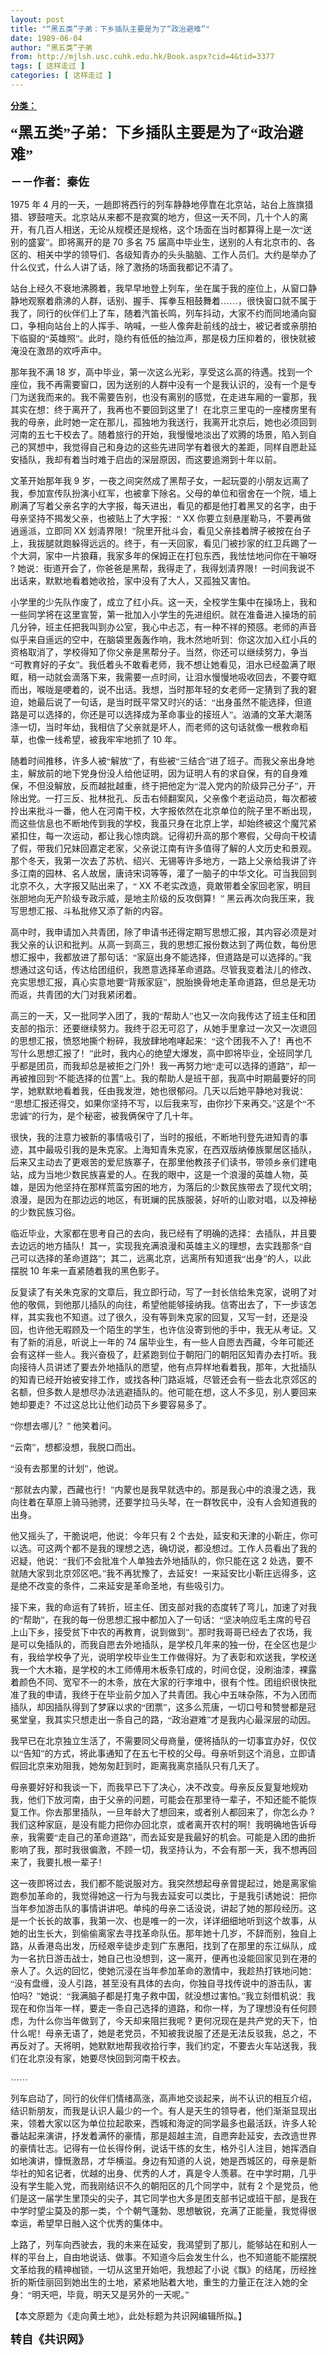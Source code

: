 ```yaml
---
layout: post
title: "“黑五类”子弟：下乡插队主要是为了“政治避难”"
date: 1989-06-04
author: “黑五类”子弟
from: http://mjlsh.usc.cuhk.edu.hk/Book.aspx?cid=4&tid=3377
tags: [ 这样走过 ]
categories: [ 这样走过 ]
---
```


<div style="margin: 15px 10px 10px 0px;">
 <div>
  <span id="ctl00_ContentPlaceHolder1_chapter1_SubjectLabel" style="font-weight:bold;text-decoration:underline;">
   分类：
  </span>
 </div>
 <!--[if gte mso 9]><xml>
 <o:OfficeDocumentSettings>
  <o:AllowPNG/>
 </o:OfficeDocumentSettings>
</xml><![endif]-->
 <!--[if gte mso 9]><xml>
 <w:WordDocument>
  <w:View>Normal</w:View>
  <w:Zoom>0</w:Zoom>
  <w:TrackMoves/>
  <w:TrackFormatting/>
  <w:PunctuationKerning/>
  <w:ValidateAgainstSchemas/>
  <w:SaveIfXMLInvalid>false</w:SaveIfXMLInvalid>
  <w:IgnoreMixedContent>false</w:IgnoreMixedContent>
  <w:AlwaysShowPlaceholderText>false</w:AlwaysShowPlaceholderText>
  <w:DoNotPromoteQF/>
  <w:LidThemeOther>EN-US</w:LidThemeOther>
  <w:LidThemeAsian>ZH-CN</w:LidThemeAsian>
  <w:LidThemeComplexScript>X-NONE</w:LidThemeComplexScript>
  <w:Compatibility>
   <w:BreakWrappedTables/>
   <w:SnapToGridInCell/>
   <w:WrapTextWithPunct/>
   <w:UseAsianBreakRules/>
   <w:DontGrowAutofit/>
   <w:SplitPgBreakAndParaMark/>
   <w:EnableOpenTypeKerning/>
   <w:DontFlipMirrorIndents/>
   <w:OverrideTableStyleHps/>
   <w:UseFELayout/>
  </w:Compatibility>
  <m:mathPr>
   <m:mathFont m:val="Cambria Math"/>
   <m:brkBin m:val="before"/>
   <m:brkBinSub m:val="&#45;-"/>
   <m:smallFrac m:val="off"/>
   <m:dispDef/>
   <m:lMargin m:val="0"/>
   <m:rMargin m:val="0"/>
   <m:defJc m:val="centerGroup"/>
   <m:wrapIndent m:val="1440"/>
   <m:intLim m:val="subSup"/>
   <m:naryLim m:val="undOvr"/>
  </m:mathPr></w:WordDocument>
</xml><![endif]-->
 <!--[if gte mso 9]><xml>
 <w:LatentStyles DefLockedState="false" DefUnhideWhenUsed="true"
  DefSemiHidden="true" DefQFormat="false" DefPriority="99"
  LatentStyleCount="276">
  <w:LsdException Locked="false" Priority="0" SemiHidden="false"
   UnhideWhenUsed="false" QFormat="true" Name="Normal"/>
  <w:LsdException Locked="false" Priority="9" SemiHidden="false"
   UnhideWhenUsed="false" QFormat="true" Name="heading 1"/>
  <w:LsdException Locked="false" Priority="9" QFormat="true" Name="heading 2"/>
  <w:LsdException Locked="false" Priority="9" QFormat="true" Name="heading 3"/>
  <w:LsdException Locked="false" Priority="9" QFormat="true" Name="heading 4"/>
  <w:LsdException Locked="false" Priority="9" QFormat="true" Name="heading 5"/>
  <w:LsdException Locked="false" Priority="9" QFormat="true" Name="heading 6"/>
  <w:LsdException Locked="false" Priority="9" QFormat="true" Name="heading 7"/>
  <w:LsdException Locked="false" Priority="9" QFormat="true" Name="heading 8"/>
  <w:LsdException Locked="false" Priority="9" QFormat="true" Name="heading 9"/>
  <w:LsdException Locked="false" Priority="39" Name="toc 1"/>
  <w:LsdException Locked="false" Priority="39" Name="toc 2"/>
  <w:LsdException Locked="false" Priority="39" Name="toc 3"/>
  <w:LsdException Locked="false" Priority="39" Name="toc 4"/>
  <w:LsdException Locked="false" Priority="39" Name="toc 5"/>
  <w:LsdException Locked="false" Priority="39" Name="toc 6"/>
  <w:LsdException Locked="false" Priority="39" Name="toc 7"/>
  <w:LsdException Locked="false" Priority="39" Name="toc 8"/>
  <w:LsdException Locked="false" Priority="39" Name="toc 9"/>
  <w:LsdException Locked="false" Priority="35" QFormat="true" Name="caption"/>
  <w:LsdException Locked="false" Priority="10" SemiHidden="false"
   UnhideWhenUsed="false" QFormat="true" Name="Title"/>
  <w:LsdException Locked="false" Priority="1" Name="Default Paragraph Font"/>
  <w:LsdException Locked="false" Priority="11" SemiHidden="false"
   UnhideWhenUsed="false" QFormat="true" Name="Subtitle"/>
  <w:LsdException Locked="false" Priority="22" SemiHidden="false"
   UnhideWhenUsed="false" QFormat="true" Name="Strong"/>
  <w:LsdException Locked="false" Priority="20" SemiHidden="false"
   UnhideWhenUsed="false" QFormat="true" Name="Emphasis"/>
  <w:LsdException Locked="false" Priority="59" SemiHidden="false"
   UnhideWhenUsed="false" Name="Table Grid"/>
  <w:LsdException Locked="false" UnhideWhenUsed="false" Name="Placeholder Text"/>
  <w:LsdException Locked="false" Priority="1" SemiHidden="false"
   UnhideWhenUsed="false" QFormat="true" Name="No Spacing"/>
  <w:LsdException Locked="false" Priority="60" SemiHidden="false"
   UnhideWhenUsed="false" Name="Light Shading"/>
  <w:LsdException Locked="false" Priority="61" SemiHidden="false"
   UnhideWhenUsed="false" Name="Light List"/>
  <w:LsdException Locked="false" Priority="62" SemiHidden="false"
   UnhideWhenUsed="false" Name="Light Grid"/>
  <w:LsdException Locked="false" Priority="63" SemiHidden="false"
   UnhideWhenUsed="false" Name="Medium Shading 1"/>
  <w:LsdException Locked="false" Priority="64" SemiHidden="false"
   UnhideWhenUsed="false" Name="Medium Shading 2"/>
  <w:LsdException Locked="false" Priority="65" SemiHidden="false"
   UnhideWhenUsed="false" Name="Medium List 1"/>
  <w:LsdException Locked="false" Priority="66" SemiHidden="false"
   UnhideWhenUsed="false" Name="Medium List 2"/>
  <w:LsdException Locked="false" Priority="67" SemiHidden="false"
   UnhideWhenUsed="false" Name="Medium Grid 1"/>
  <w:LsdException Locked="false" Priority="68" SemiHidden="false"
   UnhideWhenUsed="false" Name="Medium Grid 2"/>
  <w:LsdException Locked="false" Priority="69" SemiHidden="false"
   UnhideWhenUsed="false" Name="Medium Grid 3"/>
  <w:LsdException Locked="false" Priority="70" SemiHidden="false"
   UnhideWhenUsed="false" Name="Dark List"/>
  <w:LsdException Locked="false" Priority="71" SemiHidden="false"
   UnhideWhenUsed="false" Name="Colorful Shading"/>
  <w:LsdException Locked="false" Priority="72" SemiHidden="false"
   UnhideWhenUsed="false" Name="Colorful List"/>
  <w:LsdException Locked="false" Priority="73" SemiHidden="false"
   UnhideWhenUsed="false" Name="Colorful Grid"/>
  <w:LsdException Locked="false" Priority="60" SemiHidden="false"
   UnhideWhenUsed="false" Name="Light Shading Accent 1"/>
  <w:LsdException Locked="false" Priority="61" SemiHidden="false"
   UnhideWhenUsed="false" Name="Light List Accent 1"/>
  <w:LsdException Locked="false" Priority="62" SemiHidden="false"
   UnhideWhenUsed="false" Name="Light Grid Accent 1"/>
  <w:LsdException Locked="false" Priority="63" SemiHidden="false"
   UnhideWhenUsed="false" Name="Medium Shading 1 Accent 1"/>
  <w:LsdException Locked="false" Priority="64" SemiHidden="false"
   UnhideWhenUsed="false" Name="Medium Shading 2 Accent 1"/>
  <w:LsdException Locked="false" Priority="65" SemiHidden="false"
   UnhideWhenUsed="false" Name="Medium List 1 Accent 1"/>
  <w:LsdException Locked="false" UnhideWhenUsed="false" Name="Revision"/>
  <w:LsdException Locked="false" Priority="34" SemiHidden="false"
   UnhideWhenUsed="false" QFormat="true" Name="List Paragraph"/>
  <w:LsdException Locked="false" Priority="29" SemiHidden="false"
   UnhideWhenUsed="false" QFormat="true" Name="Quote"/>
  <w:LsdException Locked="false" Priority="30" SemiHidden="false"
   UnhideWhenUsed="false" QFormat="true" Name="Intense Quote"/>
  <w:LsdException Locked="false" Priority="66" SemiHidden="false"
   UnhideWhenUsed="false" Name="Medium List 2 Accent 1"/>
  <w:LsdException Locked="false" Priority="67" SemiHidden="false"
   UnhideWhenUsed="false" Name="Medium Grid 1 Accent 1"/>
  <w:LsdException Locked="false" Priority="68" SemiHidden="false"
   UnhideWhenUsed="false" Name="Medium Grid 2 Accent 1"/>
  <w:LsdException Locked="false" Priority="69" SemiHidden="false"
   UnhideWhenUsed="false" Name="Medium Grid 3 Accent 1"/>
  <w:LsdException Locked="false" Priority="70" SemiHidden="false"
   UnhideWhenUsed="false" Name="Dark List Accent 1"/>
  <w:LsdException Locked="false" Priority="71" SemiHidden="false"
   UnhideWhenUsed="false" Name="Colorful Shading Accent 1"/>
  <w:LsdException Locked="false" Priority="72" SemiHidden="false"
   UnhideWhenUsed="false" Name="Colorful List Accent 1"/>
  <w:LsdException Locked="false" Priority="73" SemiHidden="false"
   UnhideWhenUsed="false" Name="Colorful Grid Accent 1"/>
  <w:LsdException Locked="false" Priority="60" SemiHidden="false"
   UnhideWhenUsed="false" Name="Light Shading Accent 2"/>
  <w:LsdException Locked="false" Priority="61" SemiHidden="false"
   UnhideWhenUsed="false" Name="Light List Accent 2"/>
  <w:LsdException Locked="false" Priority="62" SemiHidden="false"
   UnhideWhenUsed="false" Name="Light Grid Accent 2"/>
  <w:LsdException Locked="false" Priority="63" SemiHidden="false"
   UnhideWhenUsed="false" Name="Medium Shading 1 Accent 2"/>
  <w:LsdException Locked="false" Priority="64" SemiHidden="false"
   UnhideWhenUsed="false" Name="Medium Shading 2 Accent 2"/>
  <w:LsdException Locked="false" Priority="65" SemiHidden="false"
   UnhideWhenUsed="false" Name="Medium List 1 Accent 2"/>
  <w:LsdException Locked="false" Priority="66" SemiHidden="false"
   UnhideWhenUsed="false" Name="Medium List 2 Accent 2"/>
  <w:LsdException Locked="false" Priority="67" SemiHidden="false"
   UnhideWhenUsed="false" Name="Medium Grid 1 Accent 2"/>
  <w:LsdException Locked="false" Priority="68" SemiHidden="false"
   UnhideWhenUsed="false" Name="Medium Grid 2 Accent 2"/>
  <w:LsdException Locked="false" Priority="69" SemiHidden="false"
   UnhideWhenUsed="false" Name="Medium Grid 3 Accent 2"/>
  <w:LsdException Locked="false" Priority="70" SemiHidden="false"
   UnhideWhenUsed="false" Name="Dark List Accent 2"/>
  <w:LsdException Locked="false" Priority="71" SemiHidden="false"
   UnhideWhenUsed="false" Name="Colorful Shading Accent 2"/>
  <w:LsdException Locked="false" Priority="72" SemiHidden="false"
   UnhideWhenUsed="false" Name="Colorful List Accent 2"/>
  <w:LsdException Locked="false" Priority="73" SemiHidden="false"
   UnhideWhenUsed="false" Name="Colorful Grid Accent 2"/>
  <w:LsdException Locked="false" Priority="60" SemiHidden="false"
   UnhideWhenUsed="false" Name="Light Shading Accent 3"/>
  <w:LsdException Locked="false" Priority="61" SemiHidden="false"
   UnhideWhenUsed="false" Name="Light List Accent 3"/>
  <w:LsdException Locked="false" Priority="62" SemiHidden="false"
   UnhideWhenUsed="false" Name="Light Grid Accent 3"/>
  <w:LsdException Locked="false" Priority="63" SemiHidden="false"
   UnhideWhenUsed="false" Name="Medium Shading 1 Accent 3"/>
  <w:LsdException Locked="false" Priority="64" SemiHidden="false"
   UnhideWhenUsed="false" Name="Medium Shading 2 Accent 3"/>
  <w:LsdException Locked="false" Priority="65" SemiHidden="false"
   UnhideWhenUsed="false" Name="Medium List 1 Accent 3"/>
  <w:LsdException Locked="false" Priority="66" SemiHidden="false"
   UnhideWhenUsed="false" Name="Medium List 2 Accent 3"/>
  <w:LsdException Locked="false" Priority="67" SemiHidden="false"
   UnhideWhenUsed="false" Name="Medium Grid 1 Accent 3"/>
  <w:LsdException Locked="false" Priority="68" SemiHidden="false"
   UnhideWhenUsed="false" Name="Medium Grid 2 Accent 3"/>
  <w:LsdException Locked="false" Priority="69" SemiHidden="false"
   UnhideWhenUsed="false" Name="Medium Grid 3 Accent 3"/>
  <w:LsdException Locked="false" Priority="70" SemiHidden="false"
   UnhideWhenUsed="false" Name="Dark List Accent 3"/>
  <w:LsdException Locked="false" Priority="71" SemiHidden="false"
   UnhideWhenUsed="false" Name="Colorful Shading Accent 3"/>
  <w:LsdException Locked="false" Priority="72" SemiHidden="false"
   UnhideWhenUsed="false" Name="Colorful List Accent 3"/>
  <w:LsdException Locked="false" Priority="73" SemiHidden="false"
   UnhideWhenUsed="false" Name="Colorful Grid Accent 3"/>
  <w:LsdException Locked="false" Priority="60" SemiHidden="false"
   UnhideWhenUsed="false" Name="Light Shading Accent 4"/>
  <w:LsdException Locked="false" Priority="61" SemiHidden="false"
   UnhideWhenUsed="false" Name="Light List Accent 4"/>
  <w:LsdException Locked="false" Priority="62" SemiHidden="false"
   UnhideWhenUsed="false" Name="Light Grid Accent 4"/>
  <w:LsdException Locked="false" Priority="63" SemiHidden="false"
   UnhideWhenUsed="false" Name="Medium Shading 1 Accent 4"/>
  <w:LsdException Locked="false" Priority="64" SemiHidden="false"
   UnhideWhenUsed="false" Name="Medium Shading 2 Accent 4"/>
  <w:LsdException Locked="false" Priority="65" SemiHidden="false"
   UnhideWhenUsed="false" Name="Medium List 1 Accent 4"/>
  <w:LsdException Locked="false" Priority="66" SemiHidden="false"
   UnhideWhenUsed="false" Name="Medium List 2 Accent 4"/>
  <w:LsdException Locked="false" Priority="67" SemiHidden="false"
   UnhideWhenUsed="false" Name="Medium Grid 1 Accent 4"/>
  <w:LsdException Locked="false" Priority="68" SemiHidden="false"
   UnhideWhenUsed="false" Name="Medium Grid 2 Accent 4"/>
  <w:LsdException Locked="false" Priority="69" SemiHidden="false"
   UnhideWhenUsed="false" Name="Medium Grid 3 Accent 4"/>
  <w:LsdException Locked="false" Priority="70" SemiHidden="false"
   UnhideWhenUsed="false" Name="Dark List Accent 4"/>
  <w:LsdException Locked="false" Priority="71" SemiHidden="false"
   UnhideWhenUsed="false" Name="Colorful Shading Accent 4"/>
  <w:LsdException Locked="false" Priority="72" SemiHidden="false"
   UnhideWhenUsed="false" Name="Colorful List Accent 4"/>
  <w:LsdException Locked="false" Priority="73" SemiHidden="false"
   UnhideWhenUsed="false" Name="Colorful Grid Accent 4"/>
  <w:LsdException Locked="false" Priority="60" SemiHidden="false"
   UnhideWhenUsed="false" Name="Light Shading Accent 5"/>
  <w:LsdException Locked="false" Priority="61" SemiHidden="false"
   UnhideWhenUsed="false" Name="Light List Accent 5"/>
  <w:LsdException Locked="false" Priority="62" SemiHidden="false"
   UnhideWhenUsed="false" Name="Light Grid Accent 5"/>
  <w:LsdException Locked="false" Priority="63" SemiHidden="false"
   UnhideWhenUsed="false" Name="Medium Shading 1 Accent 5"/>
  <w:LsdException Locked="false" Priority="64" SemiHidden="false"
   UnhideWhenUsed="false" Name="Medium Shading 2 Accent 5"/>
  <w:LsdException Locked="false" Priority="65" SemiHidden="false"
   UnhideWhenUsed="false" Name="Medium List 1 Accent 5"/>
  <w:LsdException Locked="false" Priority="66" SemiHidden="false"
   UnhideWhenUsed="false" Name="Medium List 2 Accent 5"/>
  <w:LsdException Locked="false" Priority="67" SemiHidden="false"
   UnhideWhenUsed="false" Name="Medium Grid 1 Accent 5"/>
  <w:LsdException Locked="false" Priority="68" SemiHidden="false"
   UnhideWhenUsed="false" Name="Medium Grid 2 Accent 5"/>
  <w:LsdException Locked="false" Priority="69" SemiHidden="false"
   UnhideWhenUsed="false" Name="Medium Grid 3 Accent 5"/>
  <w:LsdException Locked="false" Priority="70" SemiHidden="false"
   UnhideWhenUsed="false" Name="Dark List Accent 5"/>
  <w:LsdException Locked="false" Priority="71" SemiHidden="false"
   UnhideWhenUsed="false" Name="Colorful Shading Accent 5"/>
  <w:LsdException Locked="false" Priority="72" SemiHidden="false"
   UnhideWhenUsed="false" Name="Colorful List Accent 5"/>
  <w:LsdException Locked="false" Priority="73" SemiHidden="false"
   UnhideWhenUsed="false" Name="Colorful Grid Accent 5"/>
  <w:LsdException Locked="false" Priority="60" SemiHidden="false"
   UnhideWhenUsed="false" Name="Light Shading Accent 6"/>
  <w:LsdException Locked="false" Priority="61" SemiHidden="false"
   UnhideWhenUsed="false" Name="Light List Accent 6"/>
  <w:LsdException Locked="false" Priority="62" SemiHidden="false"
   UnhideWhenUsed="false" Name="Light Grid Accent 6"/>
  <w:LsdException Locked="false" Priority="63" SemiHidden="false"
   UnhideWhenUsed="false" Name="Medium Shading 1 Accent 6"/>
  <w:LsdException Locked="false" Priority="64" SemiHidden="false"
   UnhideWhenUsed="false" Name="Medium Shading 2 Accent 6"/>
  <w:LsdException Locked="false" Priority="65" SemiHidden="false"
   UnhideWhenUsed="false" Name="Medium List 1 Accent 6"/>
  <w:LsdException Locked="false" Priority="66" SemiHidden="false"
   UnhideWhenUsed="false" Name="Medium List 2 Accent 6"/>
  <w:LsdException Locked="false" Priority="67" SemiHidden="false"
   UnhideWhenUsed="false" Name="Medium Grid 1 Accent 6"/>
  <w:LsdException Locked="false" Priority="68" SemiHidden="false"
   UnhideWhenUsed="false" Name="Medium Grid 2 Accent 6"/>
  <w:LsdException Locked="false" Priority="69" SemiHidden="false"
   UnhideWhenUsed="false" Name="Medium Grid 3 Accent 6"/>
  <w:LsdException Locked="false" Priority="70" SemiHidden="false"
   UnhideWhenUsed="false" Name="Dark List Accent 6"/>
  <w:LsdException Locked="false" Priority="71" SemiHidden="false"
   UnhideWhenUsed="false" Name="Colorful Shading Accent 6"/>
  <w:LsdException Locked="false" Priority="72" SemiHidden="false"
   UnhideWhenUsed="false" Name="Colorful List Accent 6"/>
  <w:LsdException Locked="false" Priority="73" SemiHidden="false"
   UnhideWhenUsed="false" Name="Colorful Grid Accent 6"/>
  <w:LsdException Locked="false" Priority="19" SemiHidden="false"
   UnhideWhenUsed="false" QFormat="true" Name="Subtle Emphasis"/>
  <w:LsdException Locked="false" Priority="21" SemiHidden="false"
   UnhideWhenUsed="false" QFormat="true" Name="Intense Emphasis"/>
  <w:LsdException Locked="false" Priority="31" SemiHidden="false"
   UnhideWhenUsed="false" QFormat="true" Name="Subtle Reference"/>
  <w:LsdException Locked="false" Priority="32" SemiHidden="false"
   UnhideWhenUsed="false" QFormat="true" Name="Intense Reference"/>
  <w:LsdException Locked="false" Priority="33" SemiHidden="false"
   UnhideWhenUsed="false" QFormat="true" Name="Book Title"/>
  <w:LsdException Locked="false" Priority="37" Name="Bibliography"/>
  <w:LsdException Locked="false" Priority="39" QFormat="true" Name="TOC Heading"/>
 </w:LatentStyles>
</xml><![endif]-->
 <!--[if gte mso 10]>
<style>
 /* Style Definitions */
table.MsoNormalTable
	{mso-style-name:"Table Normal";
	mso-tstyle-rowband-size:0;
	mso-tstyle-colband-size:0;
	mso-style-noshow:yes;
	mso-style-priority:99;
	mso-style-parent:"";
	mso-padding-alt:0in 5.4pt 0in 5.4pt;
	mso-para-margin:0in;
	mso-para-margin-bottom:.0001pt;
	mso-pagination:widow-orphan;
	font-size:10.5pt;
	mso-bidi-font-size:11.0pt;
	font-family:Calibri;
	mso-ascii-font-family:Calibri;
	mso-ascii-theme-font:minor-latin;
	mso-hansi-font-family:Calibri;
	mso-hansi-theme-font:minor-latin;
	mso-font-kerning:1.0pt;
	mso-fareast-language:ZH-CN;}
</style>
<![endif]-->
 <!--StartFragment-->
 <p class="MsoNormal">
  <o:p>
   <b>
    <font size="4">
    </font>
   </b>
  </o:p>
 </p>
 <p class="MsoNormal">
  <b>
   <span lang="ZH-CN" style="font-family: 宋体;">
    <font size="5">
     “黑五类”子弟：下乡插队主要是为了“政治避难”
    </font>
   </span>
   <font size="4">
    <o:p>
    </o:p>
   </font>
  </b>
 </p>
 <p class="MsoNormal">
  <span lang="ZH-CN" style="font-family:宋体;mso-ascii-font-family:
Calibri;mso-ascii-theme-font:minor-latin;mso-fareast-font-family:宋体;mso-fareast-theme-font:
minor-fareast">
   <b>
    <font size="4">
     －－作者：秦佐
    </font>
   </b>
  </span>
  <o:p>
  </o:p>
 </p>
 <p class="MsoNormal">
  <o:p>
  </o:p>
 </p>
 <p class="MsoNormal">
  1975
  <span lang="ZH-CN" style="font-family:宋体;mso-ascii-font-family:
Calibri;mso-ascii-theme-font:minor-latin;mso-fareast-font-family:宋体;mso-fareast-theme-font:
minor-fareast">
   年
  </span>
  4
  <span lang="ZH-CN" style="font-family:宋体;mso-ascii-font-family:
Calibri;mso-ascii-theme-font:minor-latin;mso-fareast-font-family:宋体;mso-fareast-theme-font:
minor-fareast">
   月的一天，一趟即将西行的列车静静地停靠在北京站，站台上旌旗猎猎、锣鼓喧天。北京站从来都不是寂寞的地方，但这一天不同，几十个人的离开，有几百人相送，无论从规模还是规格，这个场面在当时都算得上是一次“送别的盛宴”。即将离开的是
  </span>
  70
  <span lang="ZH-CN" style="font-family:宋体;mso-ascii-font-family:Calibri;mso-ascii-theme-font:
minor-latin;mso-fareast-font-family:宋体;mso-fareast-theme-font:minor-fareast">
   多名
  </span>
  75
  <span lang="ZH-CN" style="font-family:宋体;mso-ascii-font-family:Calibri;mso-ascii-theme-font:
minor-latin;mso-fareast-font-family:宋体;mso-fareast-theme-font:minor-fareast">
   届高中毕业生，送别的人有北京市的、各区的、相关中学的领导们、各级知青办的头头脑脑、工作人员们。大约是举办了什么仪式，什么人讲了话，除了激扬的场面我都记不清了。
  </span>
  <o:p>
  </o:p>
 </p>
 <p class="MsoNormal">
  <span lang="ZH-CN" style="font-family:宋体;mso-ascii-font-family:
Calibri;mso-ascii-theme-font:minor-latin;mso-fareast-font-family:宋体;mso-fareast-theme-font:
minor-fareast">
   站台上经久不衰地沸腾着，我早早地登上列车，坐在属于我的座位上，从窗口静静地观察着鼎沸的人群，话别、握手、挥拳互相鼓舞着……，很快窗口就不属于我了，同行的伙伴们上了车，随着汽笛长鸣，列车抖动，大家不约而同地涌向窗口，争相向站台上的人挥手、呐喊，一些人像奔赴前线的战士，被记者或亲朋拍下临窗的“英雄照”。此时，隐约有低低的抽泣声，那是极力压抑着的，很快就被淹没在激昂的欢呼声中。
  </span>
  <o:p>
  </o:p>
 </p>
 <p class="MsoNormal">
  <span lang="ZH-CN" style="font-family:宋体;mso-ascii-font-family:
Calibri;mso-ascii-theme-font:minor-latin;mso-fareast-font-family:宋体;mso-fareast-theme-font:
minor-fareast">
   那年我不满
  </span>
  18
  <span lang="ZH-CN" style="font-family:宋体;mso-ascii-font-family:
Calibri;mso-ascii-theme-font:minor-latin;mso-fareast-font-family:宋体;mso-fareast-theme-font:
minor-fareast">
   岁，高中毕业，第一次这么光彩，享受这么高的待遇。找到一个座位，我不再需要窗口，因为送别的人群中没有一个是我认识的，没有一个是专门为送我而来的。我不需要告别，也没有离别的感觉，在走进车厢的一霎那，我其实在想：终于离开了，我再也不要回到这里了！在北京三里屯的一座楼房里有我的母亲，此时她一定在那儿，孤独地为我送行，我离开北京后，她也必须回到河南的五七干校去了。随着旅行的开始，我慢慢地淡出了欢腾的场景，陷入到自己的冥想中，我觉得自己和身边的这些先进同学有着很大的差距，同样自愿赴延安插队，我却有着当时难于启齿的深层原因，而这要追溯到十年以前。
  </span>
  <o:p>
  </o:p>
 </p>
 <p class="MsoNormal">
  <span lang="ZH-CN" style="font-family:宋体;mso-ascii-font-family:
Calibri;mso-ascii-theme-font:minor-latin;mso-fareast-font-family:宋体;mso-fareast-theme-font:
minor-fareast">
   文革开始那年我
  </span>
  9
  <span lang="ZH-CN" style="font-family:宋体;
mso-ascii-font-family:Calibri;mso-ascii-theme-font:minor-latin;mso-fareast-font-family:
宋体;mso-fareast-theme-font:minor-fareast">
   岁，一夜之间突然成了黑帮子女，一起玩耍的小朋友远离了我，参加宣传队扮演小红军，也被拿下除名。父母的单位和宿舍在一个院，墙上刷满了写着父亲名字的大字报，每天进出，看见的都是他打着黑叉的名字，由于母亲坚持不揭发父亲，也被贴上了大字报：“
  </span>
  XX
  <span lang="ZH-CN" style="font-family:宋体;mso-ascii-font-family:Calibri;mso-ascii-theme-font:
minor-latin;mso-fareast-font-family:宋体;mso-fareast-theme-font:minor-fareast">
   你要立刻悬崖勒马，不要再做逍遥派，立即同
  </span>
  XX
  <span lang="ZH-CN" style="font-family:宋体;mso-ascii-font-family:Calibri;mso-ascii-theme-font:
minor-latin;mso-fareast-font-family:宋体;mso-fareast-theme-font:minor-fareast">
   划清界限！”院里开批斗会，看见父亲挂着牌子被按在台子上，我拔腿就跑躲得远远的。终于，有一天回家，看见门被抄家的红卫兵踢了一个大洞，家中一片狼藉，我家多年的保姆正在打包东西，我怯怯地问你在干嘛呀
  </span>
  ?
  <span lang="ZH-CN" style="font-family:宋体;mso-ascii-font-family:Calibri;mso-ascii-theme-font:
minor-latin;mso-fareast-font-family:宋体;mso-fareast-theme-font:minor-fareast">
   她说：街道开会了，你爸爸是黑帮，我得走了，我得划清界限！一时间我说不出话来，默默地看着她收拾，家中没有了大人，又孤独又害怕。
  </span>
  <o:p>
  </o:p>
 </p>
 <p class="MsoNormal">
  <span lang="ZH-CN" style="font-family:宋体;mso-ascii-font-family:
Calibri;mso-ascii-theme-font:minor-latin;mso-fareast-font-family:宋体;mso-fareast-theme-font:
minor-fareast">
   小学里的少先队作废了，成立了红小兵。这一天，全校学生集中在操场上，我和一些同学将在这里宣誓，第一批加入小学生的先进组织。就在准备进入操场的前几分钟，班主任把我叫到办公室，我心中忐忑，有一种不祥的预感。老师的声音似乎来自遥远的空中，在脑袋里轰轰作响，我木然地听到：你这次加入红小兵的资格取消了，学校得知了你父亲是黑帮分子。当然，你还可以继续努力，争当“可教育好的子女”。我低着头不敢看老师，我不想让她看见，泪水已经盈满了眼眶，稍一动就会滴落下来，我需要一点时间，让泪水慢慢地吸收回去，不要夺眶而出，喉咙是哽着的，说不出话。我想，当时那年轻的女老师一定猜到了我的窘迫，她最后说了一句话，是当时既平常又时兴的话：“出身虽然不能选择，但道路是可以选择的，你还是可以选择成为革命事业的接班人”。汹涌的文革大潮荡涤一切，当时年幼，我相信了父亲就是坏人，而老师的这句话就像一根救命稻草，也像一线希望，被我牢牢地抓了
  </span>
  10
  <span lang="ZH-CN" style="font-family:宋体;mso-ascii-font-family:Calibri;mso-ascii-theme-font:
minor-latin;mso-fareast-font-family:宋体;mso-fareast-theme-font:minor-fareast">
   年。
  </span>
  <o:p>
  </o:p>
 </p>
 <p class="MsoNormal">
  <span lang="ZH-CN" style="font-family:宋体;mso-ascii-font-family:
Calibri;mso-ascii-theme-font:minor-latin;mso-fareast-font-family:宋体;mso-fareast-theme-font:
minor-fareast">
   随着时间推移，许多人被“解放”了，有些被“三结合”进了班子。而我父亲出身地主，解放前的地下党身份没人给他证明，因为证明人有的求自保，有的自身难保，不但没解放，反而越批越重，终于把他定为“混入党内的阶级异己分子”，开除出党。一打三反、批林批孔、反击右倾翻案风，父亲像个老运动员，每次都被拎出来批斗一番，他人在河南干校，大字报依然在北京单位的院子里不断出现，而这些信息也不断地传到我的学校，我虽只身在北京上学，却始终被这个魔咒紧紧扣住，每一次运动，都让我心惊肉跳。记得初升高的那个寒假，父母向干校请了假，带我们兄妹回嘉定老家，父亲说江南有许多值得了解的人文历史和景观。那个冬天，我第一次去了苏杭、绍兴、无锡等许多地方，一路上父亲给我讲了许多江南的园林、名人故居，唐诗宋词等等，灌了一脑子的中华文化。可当我回到北京不久，大字报又贴出来了，“
  </span>
  XX
  <span lang="ZH-CN" style="font-family:宋体;mso-ascii-font-family:Calibri;mso-ascii-theme-font:
minor-latin;mso-fareast-font-family:宋体;mso-fareast-theme-font:minor-fareast">
   不老实改造，竟敢带着全家回老家，明目张胆地向无产阶级专政示威，是地主阶级的反攻倒算！”
  </span>
  <span lang="ZH-CN">
  </span>
  <span lang="ZH-CN" style="font-family:宋体;mso-ascii-font-family:
Calibri;mso-ascii-theme-font:minor-latin;mso-fareast-font-family:宋体;mso-fareast-theme-font:
minor-fareast">
   黑云再次向我压来，我写思想汇报、斗私批修又添了新的内容。
  </span>
  <o:p>
  </o:p>
 </p>
 <p class="MsoNormal">
  <span lang="ZH-CN" style="font-family:宋体;mso-ascii-font-family:
Calibri;mso-ascii-theme-font:minor-latin;mso-fareast-font-family:宋体;mso-fareast-theme-font:
minor-fareast">
   高中时，我申请加入共青团，除了申请书还得定期写思想汇报，其内容必须是对我父亲的认识和批判。从高一到高三，我的思想汇报份数达到了两位数，每份思想汇报中，我都放进了那句话：“家庭出身不能选择，但道路是可以选择的。”我想通过这句话，传达给团组织，我愿意选择革命道路。尽管我变着法儿的修改、充实思想汇报，真心实意地要“背叛家庭”，脱胎换骨地走革命道路，但总是无功而返，共青团的大门对我紧闭着。
  </span>
  <o:p>
  </o:p>
 </p>
 <p class="MsoNormal">
  <span lang="ZH-CN" style="font-family:宋体;mso-ascii-font-family:
Calibri;mso-ascii-theme-font:minor-latin;mso-fareast-font-family:宋体;mso-fareast-theme-font:
minor-fareast">
   高三的一天，又一批同学入团了，我的“帮助人”也又一次向我传达了班主任和团支部的指示：还要继续努力。我终于忍无可忍了，从她手里拿过一次又一次退回的思想汇报，愤怒地撕个粉碎，我放肆地咆哮起来：“这个团我不入了！再也不写什么思想汇报了！”此时，我内心的绝望大爆发，高中即将毕业，全班同学几乎都是团员，而我却总是被拒之门外！我一再努力地“走可以选择的道路”，却一再被推回到“不能选择的位置”上。我的帮助人是班干部，我高中时期最要好的同学，她默默地看着我，任由我发泄，她也很郁闷。几天以后她平静地对我说：“思想汇报还得交，如果你坚持不写，以后我来写，由你抄下来再交。”这是个“不忠诚”的行为，是个秘密，被我俩保守了几十年。
  </span>
  <o:p>
  </o:p>
 </p>
 <p class="MsoNormal">
  <span lang="ZH-CN" style="font-family:宋体;mso-ascii-font-family:
Calibri;mso-ascii-theme-font:minor-latin;mso-fareast-font-family:宋体;mso-fareast-theme-font:
minor-fareast">
   很快，我的注意力被新的事情吸引了，当时的报纸，不断地刊登先进知青的事迹，其中最吸引我的是朱克家。上海知青朱克家，在西双版纳傣族聚居区插队，后来又主动去了更艰苦的爱尼族寨子，在那里他教孩子们读书，带领乡亲们建电站，成为当地少数民族喜爱的人。在我的眼中，这是一个浪漫的英雄人物，英雄，是因为他坚持在那样荒蛮穷困的地方，为落后的少数民族带去了现代文明；浪漫，是因为在那边远的地区，有斑斓的民族服装，好听的山歌对唱，以及神秘的少数民族习俗。
  </span>
  <o:p>
  </o:p>
 </p>
 <p class="MsoNormal">
  <span lang="ZH-CN" style="font-family:宋体;mso-ascii-font-family:
Calibri;mso-ascii-theme-font:minor-latin;mso-fareast-font-family:宋体;mso-fareast-theme-font:
minor-fareast">
   临近毕业，大家都在思考自己的去向，我已经有了明确的选择：去插队，并且要去边远的地方插队！其一，实现我充满浪漫和英雄主义的理想，去实践那条“自己可以选择的革命道路”；其二，远离北京，远离所有知道我“出身”的人，以此摆脱
  </span>
  10
  <span lang="ZH-CN" style="font-family:宋体;mso-ascii-font-family:Calibri;mso-ascii-theme-font:
minor-latin;mso-fareast-font-family:宋体;mso-fareast-theme-font:minor-fareast">
   年来一直紧随着我的黑色影子。
  </span>
  <o:p>
  </o:p>
 </p>
 <p class="MsoNormal">
  <span lang="ZH-CN" style="font-family:宋体;mso-ascii-font-family:
Calibri;mso-ascii-theme-font:minor-latin;mso-fareast-font-family:宋体;mso-fareast-theme-font:
minor-fareast">
   反复读了有关朱克家的文章后，我立即行动，写了一封长信给朱克家，说明了对他的敬佩，到他那儿插队的向往，希望他能够接纳我。信寄出去了，下一步该怎样，其实我也不知道。过了很久，没有等到朱克家的回复，又写一封，还是没回，也许他无暇顾及一个陌生的学生，也许信没寄到他的手中，我无从考证。又有了新的消息，听说上一年的
  </span>
  74
  <span lang="ZH-CN" style="font-family:宋体;mso-ascii-font-family:Calibri;mso-ascii-theme-font:
minor-latin;mso-fareast-font-family:宋体;mso-fareast-theme-font:minor-fareast">
   届毕业生，有一些人自愿去西藏，今年可能还会有这样一些人。我兴奋极了，赶紧跑到位于朝阳门的朝阳区知青办去打听。我向接待人员讲述了要去外地插队的愿望，他有点异样地看着我，那年，大批插队的知青已经开始被安排工作，或找各种门路返城，尽管还会有一些去北京郊区的名额，但多数人是想尽办法逃避插队的。他可能在想，这人不多见，别人要回来她却要走？不过这总比让他们动员下乡要容易多了。
  </span>
  <o:p>
  </o:p>
 </p>
 <p class="MsoNormal">
  <span lang="ZH-CN" style="font-family:宋体;mso-ascii-font-family:
Calibri;mso-ascii-theme-font:minor-latin;mso-fareast-font-family:宋体;mso-fareast-theme-font:
minor-fareast">
   “你想去哪儿？”
  </span>
  <span lang="ZH-CN">
  </span>
  <span lang="ZH-CN" style="font-family:宋体;mso-ascii-font-family:Calibri;mso-ascii-theme-font:minor-latin;
mso-fareast-font-family:宋体;mso-fareast-theme-font:minor-fareast">
   他笑着问。
  </span>
  <o:p>
  </o:p>
 </p>
 <p class="MsoNormal">
  <span lang="ZH-CN" style="font-family:宋体;mso-ascii-font-family:
Calibri;mso-ascii-theme-font:minor-latin;mso-fareast-font-family:宋体;mso-fareast-theme-font:
minor-fareast">
   “云南”，想都没想，我脱口而出。
  </span>
  <o:p>
  </o:p>
 </p>
 <p class="MsoNormal">
  <span lang="ZH-CN" style="font-family:宋体;mso-ascii-font-family:
Calibri;mso-ascii-theme-font:minor-latin;mso-fareast-font-family:宋体;mso-fareast-theme-font:
minor-fareast">
   “没有去那里的计划”，他说。
  </span>
  <o:p>
  </o:p>
 </p>
 <p class="MsoNormal">
  <span lang="ZH-CN" style="font-family:宋体;mso-ascii-font-family:
Calibri;mso-ascii-theme-font:minor-latin;mso-fareast-font-family:宋体;mso-fareast-theme-font:
minor-fareast">
   “那就去内蒙，西藏也行！”内蒙也是我早就选中的。那是我心中的浪漫之选，我向往着在草原上骑马驰骋，还要学拉马头琴，在一群牧民中，没有人会知道我的出身。
  </span>
  <o:p>
  </o:p>
 </p>
 <p class="MsoNormal">
  <span lang="ZH-CN" style="font-family:宋体;mso-ascii-font-family:
Calibri;mso-ascii-theme-font:minor-latin;mso-fareast-font-family:宋体;mso-fareast-theme-font:
minor-fareast">
   他又摇头了，干脆说吧，他说：今年只有
  </span>
  2
  <span lang="ZH-CN" style="font-family:
宋体;mso-ascii-font-family:Calibri;mso-ascii-theme-font:minor-latin;mso-fareast-font-family:
宋体;mso-fareast-theme-font:minor-fareast">
   个去处，延安和天津的小靳庄，你可以选。可这两个都不是我的理想之选，确切说，都没想过。工作人员看出了我的迟疑，他说：“我们不会批准个人单独去外地插队的，你只能在这
  </span>
  2
  <span lang="ZH-CN" style="font-family:宋体;mso-ascii-font-family:Calibri;mso-ascii-theme-font:
minor-latin;mso-fareast-font-family:宋体;mso-fareast-theme-font:minor-fareast">
   处选，要不就随大家到北京郊区吧。”我不再犹豫了，去延安！一来延安比小靳庄远得多，这是绝不改变的条件，二来延安是革命圣地，有些吸引力。
  </span>
  <o:p>
  </o:p>
 </p>
 <p class="MsoNormal">
  <span lang="ZH-CN" style="font-family:宋体;mso-ascii-font-family:
Calibri;mso-ascii-theme-font:minor-latin;mso-fareast-font-family:宋体;mso-fareast-theme-font:
minor-fareast">
   接下来，我的命运有了转折，班主任、团支部对我的态度转了弯儿，加速了对我的“帮助”，在我的每一份思想汇报中都加入了一句话：“坚决响应毛主席的号召上山下乡，接受贫下中农的再教育，说到做到”。那时我哥哥已经去了农场，我是可以免插队的，而我自愿去外地插队，是学校几年来的独一份，在全区也是少有，我给学校争了光，说明学校毕业生工作做得好。为了表彰和欢送我，学校送我一个大木箱，是学校的木工师傅用木板条钉成的，时间仓促，没刷油漆，裸露着颜色不同、宽窄不一的木条，放在大家的行李堆中，很有个性。团组织很快批准了我的申请，我终于在毕业前夕加入了共青团。我心中五味杂陈，不为入团而插队，却因插队得到了梦寐以求的“团票”，这多么荒唐，一切口号和赞誉都是冠冕堂皇，我其实只想走出一条自己的路，“政治避难”才是我内心最深层的动因。
  </span>
  <o:p>
  </o:p>
 </p>
 <p class="MsoNormal">
  <span lang="ZH-CN" style="font-family:宋体;mso-ascii-font-family:
Calibri;mso-ascii-theme-font:minor-latin;mso-fareast-font-family:宋体;mso-fareast-theme-font:
minor-fareast">
   我早已在北京独立生活了，不需要同父母商量，便将插队的一切事宜办好，仅仅以“告知”的方式，将此事通知了在五七干校的父母。母亲听到这个消息，立即请假回北京来劝阻我，她匆匆赶到时，距离我离京插队只有几天了。
  </span>
  <o:p>
  </o:p>
 </p>
 <p class="MsoNormal">
  <span lang="ZH-CN" style="font-family:宋体;mso-ascii-font-family:
Calibri;mso-ascii-theme-font:minor-latin;mso-fareast-font-family:宋体;mso-fareast-theme-font:
minor-fareast">
   母亲要好好和我谈一下，而我早已下了决心，决不改变。母亲反反复复地规劝我，他们下放河南，由于父亲的问题，可能会在那里待一辈子，不知还能不能恢复工作。你去那里插队，一旦年龄大了想回来，或者别人都回来了，你怎么办
  </span>
  ?
  <span lang="ZH-CN" style="font-family:宋体;mso-ascii-font-family:Calibri;mso-ascii-theme-font:
minor-latin;mso-fareast-font-family:宋体;mso-fareast-theme-font:minor-fareast">
   我们这种家庭，是没有能力把你办回北京，或者离开农村的啊！我明确地告诉母亲，我需要“走自己的革命道路”，而去延安是我最好的机会。可能是入团的曲折影响了我，那时我很偏激，不顾一切，我坚持认为，不会有那一天，我不想再回来了，我要扎根一辈子！
  </span>
  <o:p>
  </o:p>
 </p>
 <p class="MsoNormal">
  <span lang="ZH-CN" style="font-family:宋体;mso-ascii-font-family:
Calibri;mso-ascii-theme-font:minor-latin;mso-fareast-font-family:宋体;mso-fareast-theme-font:
minor-fareast">
   这一夜即将过去，我们都不能说服对方。我突然想起母亲曾提起过，她是离家偷跑参加革命的，我觉得她这一行为与我去延安可以类比，于是我引诱她说：把你当年参加游击队的事情讲讲吧。单纯的母亲二话没说，讲起了她的那段经历。这是一个长长的故事，我第一次、也是唯一的一次，详详细细地听到这个故事，从她的出生长大，到偷偷离家去寻找革命队伍。那年她十几岁，不辞而别，独自上路，从香港岛出发，历经艰辛徒步走到广东惠阳，找到了在那里的东江纵队，成为一名抗日游击战士，她自己也没想到，这一离开，便再也没能回家见到在港的亲人了。久远的回忆，使她沉浸在当年参加革命的激情中，我趁热打铁地问她：“没有盘缠，没人引路，甚至没有具体的去向，你独自寻找传说中的游击队，害怕吗？”她说：“我满脑子都是打鬼子救中国，就没想过害怕。”我立刻借机说：我现在和你当年一样，要走一条自己选择的道路，和你一样，为了理想没有任何顾虑，为什么你当年做到了，今天却来阻拦我呢
  </span>
  ?
  <span lang="ZH-CN" style="font-family:宋体;mso-ascii-font-family:Calibri;mso-ascii-theme-font:
minor-latin;mso-fareast-font-family:宋体;mso-fareast-theme-font:minor-fareast">
   更何况现在是共产党的天下，怕什么呢！母亲无语了，她是老党员，不知被我说服了还是无法反驳我，总之，不再反对了。天将明，她默默地帮我收拾行李，我们约定，不要去火车站送我，我们在北京没有家，她要尽快回到河南干校去。
  </span>
  <o:p>
  </o:p>
 </p>
 <p class="MsoNormal">
  <span lang="ZH-CN" style="font-family:宋体;mso-ascii-font-family:
Calibri;mso-ascii-theme-font:minor-latin;mso-fareast-font-family:宋体;mso-fareast-theme-font:
minor-fareast">
   ……
  </span>
  <o:p>
  </o:p>
 </p>
 <p class="MsoNormal">
  <span lang="ZH-CN" style="font-family:宋体;mso-ascii-font-family:
Calibri;mso-ascii-theme-font:minor-latin;mso-fareast-font-family:宋体;mso-fareast-theme-font:
minor-fareast">
   列车启动了，同行的伙伴们情绪高涨，高声地交谈起来，尚不认识的相互介绍，结识新朋友，而我是认识人最少的一个。有人是天生的领导者，他们渐渐显现出来，领着大家以区为单位拉起歌来，西城和海淀的同学最多也最活跃，许多人轮番站起来演讲，抒发着满怀的豪情，那是超越主流，自愿奔赴延安，去改造世界的豪情壮志。记得有一位长得伶俐，说话干练的女生，格外引人注目，她挥洒自如地演讲，慷慨激昂，才华横溢。身边有知道的人说，她是西城区的，母亲是新华社的知名记者，优越的出身、优秀的人才，真是令人羡慕。在中学时期，几乎没有学生能入党，而我刚结识不久的朝阳区的几个同学中，就有
  </span>
  2
  <span lang="ZH-CN" style="font-family:宋体;mso-ascii-font-family:Calibri;mso-ascii-theme-font:
minor-latin;mso-fareast-font-family:宋体;mso-fareast-theme-font:minor-fareast">
   个是党员，他们是这一届学生里顶尖的尖子，其它同学也大多是团支部书记或班干部，是我在中学时望尘莫及的那一类，个个朝气蓬勃、思想敏锐，充满了正能量，我觉得很幸运，希望早日融入这个优秀的集体中。
  </span>
  <o:p>
  </o:p>
 </p>
 <p class="MsoNormal">
  <span lang="ZH-CN" style="font-family:宋体;mso-ascii-font-family:
Calibri;mso-ascii-theme-font:minor-latin;mso-fareast-font-family:宋体;mso-fareast-theme-font:
minor-fareast">
   上路了，列车向西驶去，我的未来在延安，我渴望到了那儿，能够站在和别人一样的平台上，自由地说话、做事。不知道今后会发生什么，也不知道能不能摆脱文革给我的精神枷锁，一切从这里开始吧，我想起了小说《飘》的结尾，历经挫折的斯佳丽回到她出生的土地，紧紧地贴着大地，重生的力量正在注入她的全身：“明天吧，毕竟，明天又是另外的一天呢。”
  </span>
  <o:p>
  </o:p>
 </p>
 <p class="MsoNormal">
  <o:p>
  </o:p>
 </p>
 <p class="MsoNormal">
  <span lang="ZH-CN" style="font-family:宋体;mso-ascii-font-family:
Calibri;mso-ascii-theme-font:minor-latin;mso-fareast-font-family:宋体;mso-fareast-theme-font:
minor-fareast">
   【本文原题为《走向黄土地》，此处标题为共识网编辑所拟。】
  </span>
  <o:p>
  </o:p>
 </p>
 <p class="MsoNormal">
  <o:p>
  </o:p>
 </p>
 <p class="MsoNormal">
  <span lang="ZH-CN" style="font-family:宋体;mso-ascii-font-family:
Calibri;mso-ascii-theme-font:minor-latin;mso-fareast-font-family:宋体;mso-fareast-theme-font:
minor-fareast">
   <b>
    <font size="4">
     转自《共识网》
    </font>
   </b>
  </span>
  <o:p>
  </o:p>
 </p>
 <!--EndFragment-->
</div>

